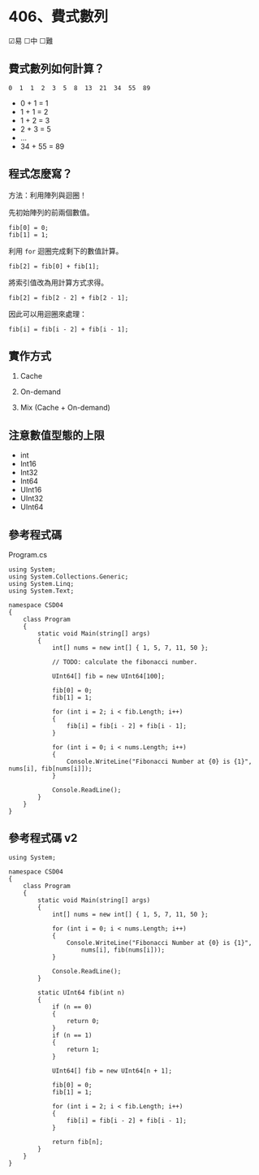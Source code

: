 # 406、費式數列

☑易 ☐中 ☐難

## 費式數列如何計算？

```
0  1  1  2  3  5  8  13  21  34  55  89
```

* 0 + 1 = 1
* 1 + 1 = 2
* 1 + 2 = 3
* 2 + 3 = 5
* ...
* 34 + 55 = 89

## 程式怎麼寫？

方法：利用陣列與迴圈！

先初始陣列的前兩個數值。

```
fib[0] = 0;
fib[1] = 1;
```

利用 `for` 迴圈完成剩下的數值計算。

```
fib[2] = fib[0] + fib[1];
```

將索引值改為用計算方式求得。

```
fib[2] = fib[2 - 2] + fib[2 - 1];
```

因此可以用迴圈來處理：

```
fib[i] = fib[i - 2] + fib[i - 1];
```

## 實作方式

1. Cache

2. On-demand

3. Mix (Cache + On-demand)

## 注意數值型態的上限

* int
* Int16
* Int32
* Int64
* UInt16
* UInt32
* UInt64

## 參考程式碼

Program.cs

```
using System;
using System.Collections.Generic;
using System.Linq;
using System.Text;

namespace CSD04
{
    class Program
    {
        static void Main(string[] args)
        {
            int[] nums = new int[] { 1, 5, 7, 11, 50 };

            // TODO: calculate the fibonacci number.

            UInt64[] fib = new UInt64[100];

            fib[0] = 0;
            fib[1] = 1;

            for (int i = 2; i < fib.Length; i++)
            {
                fib[i] = fib[i - 2] + fib[i - 1];
            }

            for (int i = 0; i < nums.Length; i++)
            {
                Console.WriteLine("Fibonacci Number at {0} is {1}", nums[i], fib[nums[i]]);
            }

            Console.ReadLine();
        }
    }
}
```

## 參考程式碼 v2

```
using System;

namespace CSD04
{
    class Program
    {
        static void Main(string[] args)
        {
            int[] nums = new int[] { 1, 5, 7, 11, 50 };

            for (int i = 0; i < nums.Length; i++)
            {
                Console.WriteLine("Fibonacci Number at {0} is {1}",
                    nums[i], fib(nums[i]));
            }

            Console.ReadLine();
        }

        static UInt64 fib(int n)
        {
            if (n == 0)
            {
                return 0;
            }
            if (n == 1)
            {
                return 1;
            }

            UInt64[] fib = new UInt64[n + 1];

            fib[0] = 0;
            fib[1] = 1;

            for (int i = 2; i < fib.Length; i++)
            {
                fib[i] = fib[i - 2] + fib[i - 1];
            }

            return fib[n];
        }
    }
}
```
